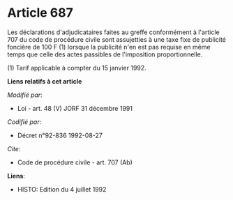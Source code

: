 # Article 687

Les déclarations d'adjudicataires faites au greffe conformément à l'article 707 du code de procédure civile sont assujetties
à une taxe fixe de publicité foncière de 100 F (1) lorsque la publicité n'en est pas requise en même temps que celle des
actes passibles de l'imposition proportionnelle.

(1) Tarif applicable à compter du 15 janvier 1992.

**Liens relatifs à cet article**

_Modifié par_:

  - Loi - art. 48 (V) JORF 31 décembre 1991

_Codifié par_:

  - Décret n°92-836 1992-08-27

_Cite_:

  - Code de procédure civile - art. 707 (Ab)

**Liens**:

  - HISTO: Edition du 4 juillet 1992
